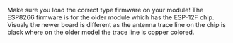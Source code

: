 Make sure you load the correct type firmware on your module! The ESP8266 firmware is for the older module which has the ESP-12F chip. Visualy the newer board is different as the antenna trace line on the chip is black where on the older model the trace line is copper colored.
